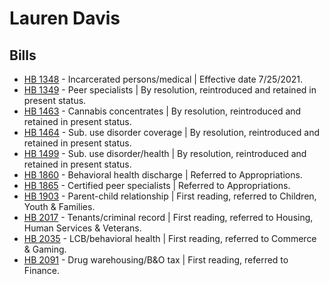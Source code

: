 # Lauren Davis
## Bills
* [HB 1348](/bill/2021-22/hb/1348/) - Incarcerated persons/medical | Effective date 7/25/2021.
* [HB 1349](/bill/2021-22/hb/1349/) - Peer specialists | By resolution, reintroduced and retained in present status.
* [HB 1463](/bill/2021-22/hb/1463/) - Cannabis concentrates | By resolution, reintroduced and retained in present status.
* [HB 1464](/bill/2021-22/hb/1464/) - Sub. use disorder coverage | By resolution, reintroduced and retained in present status.
* [HB 1499](/bill/2021-22/hb/1499/) - Sub. use disorder/health | By resolution, reintroduced and retained in present status.
* [HB 1860](/bill/2021-22/hb/1860/) - Behavioral health discharge | Referred to Appropriations.
* [HB 1865](/bill/2021-22/hb/1865/) - Certified peer specialists | Referred to Appropriations.
* [HB 1903](/bill/2021-22/hb/1903/) - Parent-child relationship | First reading, referred to Children, Youth & Families.
* [HB 2017](/bill/2021-22/hb/2017/) - Tenants/criminal record | First reading, referred to Housing, Human Services & Veterans.
* [HB 2035](/bill/2021-22/hb/2035/) - LCB/behavioral health | First reading, referred to Commerce & Gaming.
* [HB 2091](/bill/2021-22/hb/2091/) - Drug warehousing/B&O tax | First reading, referred to Finance.
